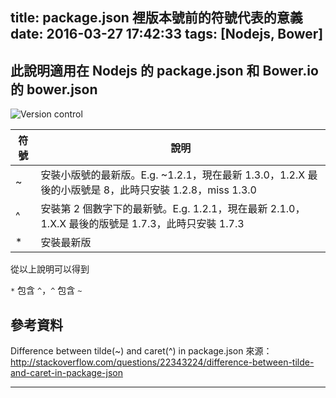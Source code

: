 title: package.json 裡版本號前的符號代表的意義
date: 2016-03-27 17:42:33
tags: [Nodejs, Bower]
---

## 此說明適用在 Nodejs 的 package.json 和 Bower.io 的 bower.json

![Version control](https://blog.ivanwei.co/images/nodejs/version-control.png)

<!--more-->

| 符號 | 說明 |
|---|---|
| ~ | 安裝小版號的最新版。E.g. ~1.2.1，現在最新 1.3.0，1.2.X 最後的小版號是 8，此時只安裝 1.2.8，miss 1.3.0 |
| ^ | 安裝第 2 個數字下的最新號。E.g. 1.2.1，現在最新 2.1.0，1.X.X 最後的版號是 1.7.3，此時只安裝 1.7.3 |
| \* | 安裝最新版 |

從以上說明可以得到

`*` 包含 `^`，`^` 包含 `~`


## 參考資料

Difference between tilde(~) and caret(^) in package.json
來源：http://stackoverflow.com/questions/22343224/difference-between-tilde-and-caret-in-package-json

---
